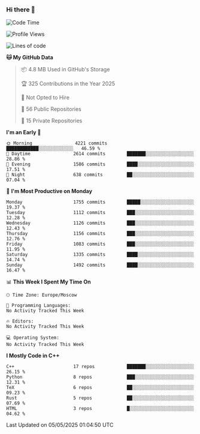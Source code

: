### Hi there 👋

<!--
**SemenMartynov/SemenMartynov** is a ✨ _special_ ✨ repository because its `README.md` (this file) appears on your GitHub profile.

Here are some ideas to get you started:

- 🔭 I’m currently working on ...
- 🌱 I’m currently learning ...
- 👯 I’m looking to collaborate on ...
- 🤔 I’m looking for help with ...
- 💬 Ask me about ...
- 📫 How to reach me: ...
- 😄 Pronouns: ...
- ⚡ Fun fact: ...
-->

<!--START_SECTION:waka-->
![Code Time](http://img.shields.io/badge/Code%20Time-0%20secs-blue)

![Profile Views](http://img.shields.io/badge/Profile%20Views-1-blue)

![Lines of code](https://img.shields.io/badge/From%20Hello%20World%20I%27ve%20Written-7.6%20million%20lines%20of%20code-blue)

**🐱 My GitHub Data** 

> 📦 4.8 MB Used in GitHub's Storage 
 > 
> 🏆 325 Contributions in the Year 2025
 > 
> 🚫 Not Opted to Hire
 > 
> 📜 56 Public Repositories 
 > 
> 🔑 15 Private Repositories 
 > 
**I'm an Early 🐤** 

```text
🌞 Morning                4221 commits        ████████████░░░░░░░░░░░░░   46.59 % 
🌆 Daytime                2614 commits        ███████░░░░░░░░░░░░░░░░░░   28.86 % 
🌃 Evening                1586 commits        ████░░░░░░░░░░░░░░░░░░░░░   17.51 % 
🌙 Night                  638 commits         ██░░░░░░░░░░░░░░░░░░░░░░░   07.04 % 
```
📅 **I'm Most Productive on Monday** 

```text
Monday                   1755 commits        █████░░░░░░░░░░░░░░░░░░░░   19.37 % 
Tuesday                  1112 commits        ███░░░░░░░░░░░░░░░░░░░░░░   12.28 % 
Wednesday                1126 commits        ███░░░░░░░░░░░░░░░░░░░░░░   12.43 % 
Thursday                 1156 commits        ███░░░░░░░░░░░░░░░░░░░░░░   12.76 % 
Friday                   1083 commits        ███░░░░░░░░░░░░░░░░░░░░░░   11.95 % 
Saturday                 1335 commits        ████░░░░░░░░░░░░░░░░░░░░░   14.74 % 
Sunday                   1492 commits        ████░░░░░░░░░░░░░░░░░░░░░   16.47 % 
```


📊 **This Week I Spent My Time On** 

```text
🕑︎ Time Zone: Europe/Moscow

💬 Programming Languages: 
No Activity Tracked This Week

🔥 Editors: 
No Activity Tracked This Week

💻 Operating System: 
No Activity Tracked This Week
```

**I Mostly Code in C++** 

```text
C++                      17 repos            ███████░░░░░░░░░░░░░░░░░░   26.15 % 
Python                   8 repos             ███░░░░░░░░░░░░░░░░░░░░░░   12.31 % 
TeX                      6 repos             ██░░░░░░░░░░░░░░░░░░░░░░░   09.23 % 
Rust                     5 repos             ██░░░░░░░░░░░░░░░░░░░░░░░   07.69 % 
HTML                     3 repos             █░░░░░░░░░░░░░░░░░░░░░░░░   04.62 % 
```




 Last Updated on 05/05/2025 01:04:50 UTC
<!--END_SECTION:waka-->